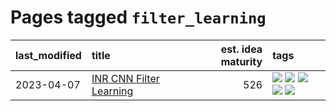 # Pages tagged `filter_learning`

|last_modified|title|est. idea maturity|tags
|:---|:---|---:|:---|
|2023-04-07|[INR CNN Filter Learning](../INR_CNN_filter_learning.md)|526|[![](https://img.shields.io/badge/tag-CNN-3b815)](../tags/CNN.md) [![](https://img.shields.io/badge/tag-INR-3b18a)](../tags/INR.md) [![](https://img.shields.io/badge/tag-deep_learning-957448)](../tags/deep_learning.md) [![](https://img.shields.io/badge/tag-experimental-b25b5)](../tags/experimental.md) [![](https://img.shields.io/badge/tag-filter_learning-936135)](../tags/filter_learning.md)|